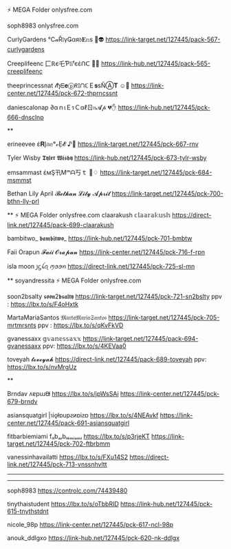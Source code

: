 ⚡ MEGA Folder  onlysfree.com

soph8983 onlysfree.com

CurlyGardens   ℃𝓊Ř𝔩үǤαя𝔡𝐄𝕟s  🍔👽
https://link-target.net/127445/pack-567-curlygardens

Creeplifeenc   匚ℝє乇Ƥ𝔩𝕚ᶠєέᑎᑕ  🎅😲
https://link-hub.net/127445/pack-565-creeplifeenc

theeprincessnat    𝓉ђᗴ𝐞ⓟᖇ𝕀ᑎℂＥ𝐬ѕŇⒶ𝐓  ☺💞
https://link-center.net/127445/pck-672-thprncssnt

daniescalonap    ∂αｎιＥรＣαℓㄖ𝔫𝓐𝓅  💔✋
https://link-hub.net/127445/pck-666-dnsclnp

**

erineevee   έ𝐑Įภ𝕖ᵉ𝓋Ẹ𝓔  ♪🎉
https://link-target.net/127445/pck-667-rnv

Tyler Wisby   𝕿𝖞𝖑𝖊𝖗 𝖂𝖎𝖘𝖇𝖞
https://link-hub.net/127445/pck-673-tylr-wsby

emsammast   έмŞ卂Μᵐᗩ丂ｔ  👺♢
https://link-target.net/127445/pck-684-msmmst

Bethan Lily April   𝓑𝓮𝓽𝓱𝓪𝓷 𝓛𝓲𝓵𝔂 𝓐𝓹𝓻𝓲𝓵
https://link-target.net/127445/pck-700-bthn-lly-prl

** ⚡ MEGA Folder  onlysfree.com
claarakush   𝕔𝕝𝕒𝕒𝕣𝕒𝕜𝕦𝕤𝕙
https://direct-link.net/127445/pack-699-claarakush

bambitwo_   𝖇𝖆𝖒𝖇𝖎𝖙𝖜𝖔_
https://link-hub.net/127445/pck-701-bmbtw

Faii Orapun    𝓕𝓪𝓲𝓲 𝓞𝓻𝓪𝓹𝓾𝓷
https://link-center.net/127445/pck-716-f-rpn

isla moon   ꠸ᦓꪶꪖ ꪑꪮꪮꪀ
https://direct-link.net/127445/pck-725-sl-mn

**  soyandressita  ⚡ MEGA Folder  onlysfree.com

soon2bsalty   𝖘𝖔𝖔𝖓2𝖇𝖘𝖆𝖑𝖙𝖞 
https://link-target.net/127445/pck-721-sn2bslty   ppv :  https://lbx.to/s/F4oHxtk

MartaMariaSantos   𝔐𝔞𝔯𝔱𝔞𝔐𝔞𝔯𝔦𝔞𝔖𝔞𝔫𝔱𝔬𝔰
https://link-target.net/127445/pck-705-mrtmrsnts   ppv :  https://lbx.to/s/qKvFkVD

gvanessaxx    𝕘𝕧𝕒𝕟𝕖𝕤𝕤𝕒𝕩𝕩
https://link-target.net/127445/pack-694-gvanessaxx   ppv: https://lbx.to/s/4KEVaa0

toveyah  𝓽𝓸𝓿𝓮𝔂𝓪𝓱
https://direct-link.net/127445/pack-689-toveyah   ppv:  https://lbx.to/s/nvMrgUz

**

Brndav   ʌɐpuɹᙠ
https://lbx.to/s/jpWsSAi
https://link-center.net/127445/pck-679-brndv

asiansquatgirl   |ɿiǫƚɒupꙅᴎɒiꙅɒ
https://lbx.to/s/4NEAvkf
https://link-center.net/127445/pack-691-asiansquatgirl

fitbarbiemiami   fᵢₜbₐᵣbᵢₑₘᵢₐₘᵢ
https://lbx.to/s/p3rjeKT
https://link-target.net/127445/pck-702-ftbrbmm

vanessinhavailatti
https://lbx.to/s/FXu14S2
https://direct-link.net/127445/pck-713-vnssnhvltt


******************
********
soph8983
https://controlc.com/74439480

tinythaistudent
https://lbx.to/s/oTbbRID
https://link-hub.net/127445/pck-615-tnythstdnt

nicole_98p
https://link-center.net/127445/pck-617-ncl-98p

anouk_ddlgxo
https://link-hub.net/127445/pck-620-nk-ddlgx